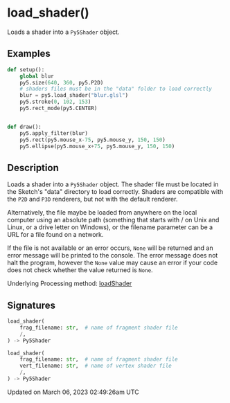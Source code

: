 # load_shader()

Loads a shader into a `Py5Shader` object.

## Examples

<div class="example-table">

<div class="example-row"><div class="example-cell-image">

</div><div class="example-cell-code">

```python
def setup():
    global blur
    py5.size(640, 360, py5.P2D)
    # shaders files must be in the "data" folder to load correctly
    blur = py5.load_shader("blur.glsl")
    py5.stroke(0, 102, 153)
    py5.rect_mode(py5.CENTER)


def draw():
    py5.apply_filter(blur)
    py5.rect(py5.mouse_x-75, py5.mouse_y, 150, 150)
    py5.ellipse(py5.mouse_x+75, py5.mouse_y, 150, 150)
```

</div></div>

</div>

## Description

Loads a shader into a `Py5Shader` object. The shader file must be located in the Sketch's "data" directory to load correctly. Shaders are compatible with the `P2D` and `P3D` renderers, but not with the default renderer.

Alternatively, the file maybe be loaded from anywhere on the local computer using an absolute path (something that starts with / on Unix and Linux, or a drive letter on Windows), or the filename parameter can be a URL for a file found on a network.

If the file is not available or an error occurs, `None` will be returned and an error message will be printed to the console. The error message does not halt the program, however the `None` value may cause an error if your code does not check whether the value returned is `None`.

Underlying Processing method: [loadShader](https://processing.org/reference/loadShader_.html)

## Signatures

```python
load_shader(
    frag_filename: str,  # name of fragment shader file
    /,
) -> Py5Shader

load_shader(
    frag_filename: str,  # name of fragment shader file
    vert_filename: str,  # name of vertex shader file
    /,
) -> Py5Shader
```

Updated on March 06, 2023 02:49:26am UTC

